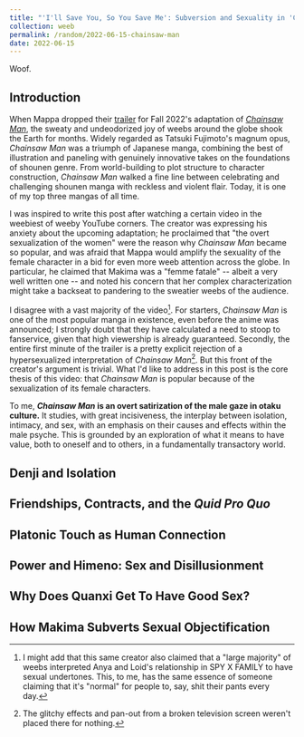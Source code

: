 ```yaml
---
title: "'I'll Save You, So You Save Me': Subversion and Sexuality in 'Chainsaw Man'"
collection: weeb
permalink: /random/2022-06-15-chainsaw-man
date: 2022-06-15
---
```


Woof.

## Introduction
When Mappa dropped their [trailer](https://www.youtube.com/watch?v=l96zmDlWCBk) for Fall 2022's adaptation of [_Chainsaw Man_](https://mangaplus.shueisha.co.jp/titles/100037), the sweaty and undeodorized joy of weebs around the globe shook the Earth for months. Widely regarded as Tatsuki Fujimoto's magnum opus, _Chainsaw Man_ was a triumph of Japanese manga, combining the best of illustration and paneling with genuinely innovative takes on the foundations of shounen genre. From world-building to plot structure to character construction, _Chainsaw Man_ walked a fine line between celebrating and challenging shounen manga with reckless and violent flair. Today, it is one of my top three mangas of all time.

I was inspired to write this post after watching a certain video in the weebiest of weeby YouTube corners. The creator was expressing his anxiety about the upcoming adaptation; he proclaimed that "the overt sexualization of the women" were the reason why _Chainsaw Man_ became so popular, and was afraid that Mappa would amplify the sexuality of the female character in a bid for even more weeb attention across the globe. In particular, he claimed that Makima was a "femme fatale" -- albeit a very well written one -- and noted his concern that her complex characterization might take a backseat to pandering to the sweatier weebs of the audience.

I disagree with a vast majority of the video[^anya]. For starters, _Chainsaw Man_ is one of the most popular manga in existence, even before the anime was announced; I strongly doubt that they have calculated a need to stoop to fanservice, given that high viewership is already guaranteed. Secondly, the entire first minute of the trailer is a pretty explicit rejection of a hypersexualized interpretation of _Chainsaw Man_[^tv]. But this front of the creator's argument is trivial. What I'd like to address in this post is the core thesis of this video: that _Chainsaw Man_ is popular because of the sexualization of its female characters. 

To me, **_Chainsaw Man_ is an overt satirization of the male gaze in otaku culture.** It studies, with great incisiveness, the interplay between isolation, intimacy, and sex, with an emphasis on their causes and effects within the male psyche. This is grounded by an exploration of what it means to have value, both to oneself and to others, in a fundamentally transactory world. 

## Denji and Isolation

## Friendships, Contracts, and the _Quid Pro Quo_

## Platonic Touch as Human Connection

## Power and Himeno: Sex and Disillusionment

## Why Does Quanxi Get To Have Good Sex?

## How Makima Subverts Sexual Objectification

[^anya]: I might add that this same creator also claimed that a "large majority" of weebs interpreted Anya and Loid's relationship in SPY X FAMILY to have sexual undertones. This, to me, has the same essence of someone claiming that it's "normal" for people to, say, shit their pants every day.
[^tv]: The glitchy effects and pan-out from a broken television screen weren't placed there for nothing.
